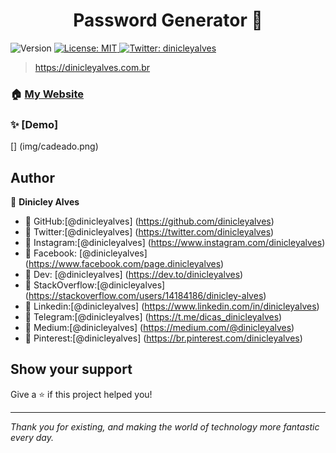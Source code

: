 <h1 align="center"> Password Generator 👋</h1>
<p>
  <img alt="Version" src="https://img.shields.io/badge/version-1.0.0-blue.svg?cacheSeconds=2592000" />
  <a href="#" target="_blank">
    <img alt="License: MIT" src="https://img.shields.io/badge/License-MIT-yellow.svg" />
  </a>
  <a href="https://twitter.com/dinicleyalves" target="_blank">
    <img alt="Twitter: dinicleyalves" src="https://img.shields.io/twitter/follow/dinicleyalves.svg?style=social" />
  </a>
</p>

> https://dinicleyalves.com.br

### 🏠 [My Website](https://dinicleyalves.com.br/)

### ✨ [Demo]
[] (img/cadeado.png)
## Author

👤 **Dinicley Alves**

* 🚀  GitHub:[@dinicleyalves] (https://github.com/dinicleyalves)
* 🚀  Twitter:[@dinicleyalves] (https://twitter.com/dinicleyalves) 
* 🚀  Instagram:[@dinicleyalves] (https://www.instagram.com/dinicleyalves) 
* 🚀  Facebook: [@dinicleyalves] (https://www.facebook.com/page.dinicleyalves) 
* 🚀  Dev: [@dinicleyalves] (https://dev.to/dinicleyalves) 
* 🚀  StackOverflow:[@dinicleyalves] (https://stackoverflow.com/users/14184186/dinicley-alves) 
* 🚀  Linkedin:[@dinicleyalves] (https://www.linkedin.com/in/dinicleyalves) 
* 🚀  Telegram:[@dinicleyalves] (https://t.me/dicas_dinicleyalves) 
* 🚀  Medium:[@dinicleyalves] (https://medium.com/@dinicleyalves) 
* 🚀  Pinterest:[@dinicleyalves] (https://br.pinterest.com/dinicleyalves) 



## Show your support

Give a ⭐️ if this project helped you!

***
_Thank you for existing, and making the world of technology more fantastic every day._

